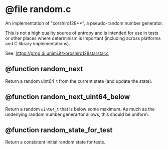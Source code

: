 # @file random.c

An implementation of "xorshiro128**", a pseudo-random number
generator.

This is not a high quality source of entropy and is intended for
use in tests or other places where determinism is important
(including across platforms and C library implementations).

See: https://prng.di.unimi.it/xoroshiro128starstar.c
 
## @function random_next

Return a random uint64_t from the current state (and update the
state).
 
## @function random_next_uint64_below

Return a random `uint64_t` that is below some maximum. As much as
the underlying random number generartor allows, this should be
uniform.
 
## @function random_state_for_test

Return a consistent initial random state for tests.
 
